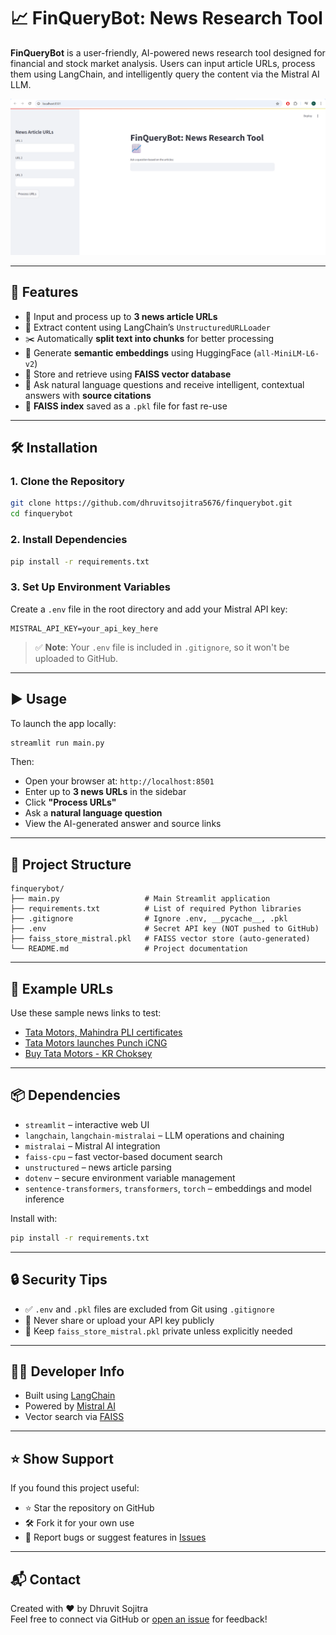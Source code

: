# 📈 FinQueryBot: News Research Tool

**FinQueryBot** is a user-friendly, AI-powered news research tool designed for financial and stock market analysis. Users can input article URLs, process them using LangChain, and intelligently query the content via the Mistral AI LLM.

![Dashboard Screenshot](Screenshot.PNG)

---

## 🚀 Features

- 🔗 Input and process up to **3 news article URLs**
- 📄 Extract content using LangChain’s `UnstructuredURLLoader`
- ✂️ Automatically **split text into chunks** for better processing
- 🧠 Generate **semantic embeddings** using HuggingFace (`all-MiniLM-L6-v2`)
- 💾 Store and retrieve using **FAISS vector database**
- 🤖 Ask natural language questions and receive intelligent, contextual answers with **source citations**
- 🧠 **FAISS index** saved as a `.pkl` file for fast re-use

---

## 🛠 Installation

### 1. Clone the Repository

```bash
git clone https://github.com/dhruvitsojitra5676/finquerybot.git
cd finquerybot
```

### 2. Install Dependencies

```bash
pip install -r requirements.txt
```

### 3. Set Up Environment Variables

Create a `.env` file in the root directory and add your Mistral API key:

```env
MISTRAL_API_KEY=your_api_key_here
```

> ✅ **Note**: Your `.env` file is included in `.gitignore`, so it won't be uploaded to GitHub.

---

## ▶️ Usage

To launch the app locally:

```bash
streamlit run main.py
```

Then:

- Open your browser at: `http://localhost:8501`
- Enter up to **3 news URLs** in the sidebar
- Click **"Process URLs"**
- Ask a **natural language question**
- View the AI-generated answer and source links

---

## 📁 Project Structure

```
finquerybot/
├── main.py                   # Main Streamlit application
├── requirements.txt          # List of required Python libraries
├── .gitignore                # Ignore .env, __pycache__, .pkl
├── .env                      # Secret API key (NOT pushed to GitHub)
├── faiss_store_mistral.pkl   # FAISS vector store (auto-generated)
└── README.md                 # Project documentation
```

---

## 🧪 Example URLs

Use these sample news links to test:

- [Tata Motors, Mahindra PLI certificates](https://www.moneycontrol.com/news/business/tata-motors-mahindra-gain-certificates-for-production-linked-payouts-11281691.html)
- [Tata Motors launches Punch iCNG](https://www.moneycontrol.com/news/business/tata-motors-launches-punch-icng-price-starts-at-rs-7-1-lakh-11098751.html)
- [Buy Tata Motors - KR Choksey](https://www.moneycontrol.com/news/business/stocks/buy-tata-motors-target-of-rs-743-kr-choksey-11080811.html)

---

## 📦 Dependencies

- `streamlit` – interactive web UI
- `langchain`, `langchain-mistralai` – LLM operations and chaining
- `mistralai` – Mistral AI integration
- `faiss-cpu` – fast vector-based document search
- `unstructured` – news article parsing
- `dotenv` – secure environment variable management
- `sentence-transformers`, `transformers`, `torch` – embeddings and model inference

Install with:

```bash
pip install -r requirements.txt
```

---

## 🔒 Security Tips

- ✅ `.env` and `.pkl` files are excluded from Git using `.gitignore`
- 🚫 Never share or upload your API key publicly
- 🔐 Keep `faiss_store_mistral.pkl` private unless explicitly needed

---

## 👨‍💻 Developer Info

- Built using [LangChain](https://github.com/hwchase17/langchain)
- Powered by [Mistral AI](https://mistral.ai/)
- Vector search via [FAISS](https://github.com/facebookresearch/faiss)

---

## ⭐ Show Support

If you found this project useful:

- ⭐ Star the repository on GitHub
- 🛠️ Fork it for your own use
- 🐛 Report bugs or suggest features in [Issues](https://github.com/dhruvitsojitra5676/finquerybot/issues)

---

## 📬 Contact

Created with ❤️ by Dhruvit Sojitra  
Feel free to connect via GitHub or [open an issue](https://github.com/dhruvitsojitra5676/finquerybot/issues) for feedback!

